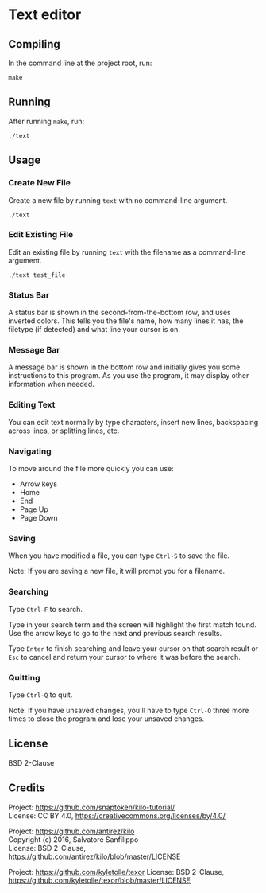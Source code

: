 # Text editor

## Compiling

In the command line at the project root, run:

```
make
```

## Running

After running `make`, run:

```
./text
```

## Usage

### Create New File

Create a new file by running `text` with no command-line argument.

```
./text
```

### Edit Existing File

Edit an existing file by running `text` with the filename as a command-line argument.

```
./text test_file
```

### Status Bar

A status bar is shown in the second-from-the-bottom row, and uses inverted colors. This tells you the file's name, how many lines it has, the filetype (if detected) and what line your cursor is on.

### Message Bar

A message bar is shown in the bottom row and initially gives you some instructions to this program. As you use the program, it may display other information when needed.

### Editing Text

You can edit text normally by type characters, insert new lines, backspacing across lines, or splitting lines, etc.

### Navigating

To move around the file more quickly you can use:

- Arrow keys
- Home
- End
- Page Up
- Page Down

### Saving

When you have modified a file, you can type `Ctrl-S` to save the file.

Note: If you are saving a new file, it will prompt you for a filename.

### Searching

Type `Ctrl-F` to search.

Type in your search term and the screen will highlight the first match found. Use the arrow keys to go to the next and previous search results.

Type `Enter` to finish searching and leave your cursor on that search result or `Esc` to cancel and return your cursor to where it was before the search.

### Quitting

Type `Ctrl-Q` to quit.

Note: If you have unsaved changes, you'll have to type `Ctrl-Q` three more times to close the program and lose your unsaved changes.

## License

BSD 2-Clause

## Credits

Project: https://github.com/snaptoken/kilo-tutorial/  
License: CC BY 4.0, https://creativecommons.org/licenses/by/4.0/

Project: https://github.com/antirez/kilo  
Copyright (c) 2016, Salvatore Sanfilippo <antirez at gmail dot com>  
License: BSD 2-Clause, https://github.com/antirez/kilo/blob/master/LICENSE

Project: https://github.com/kyletolle/texor
License: BSD 2-Clause, https://github.com/kyletolle/texor/blob/master/LICENSE
